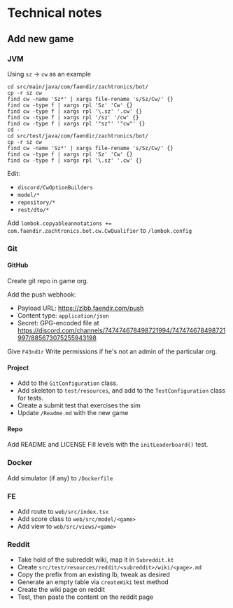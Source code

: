 # Technical notes

## Add new game

### JVM

Using `sz` -> `cw` as an example
```shell
cd src/main/java/com/faendir/zachtronics/bot/
cp -r sz cw
find cw -name 'Sz*' | xargs file-rename 's/Sz/Cw/' {}
find cw -type f | xargs rpl 'Sz' 'Cw' {}
find cw -type f | xargs rpl '\.sz' '.cw' {}
find cw -type f | xargs rpl '/sz' '/cw' {}
find cw -type f | xargs rpl '"sz"' '"cw"' {}
cd -
cd src/test/java/com/faendir/zachtronics/bot/
cp -r sz cw
find cw -name 'Sz*' | xargs file-rename 's/Sz/Cw/' {}
find cw -type f | xargs rpl 'Sz' 'Cw' {}
find cw -type f | xargs rpl '\.sz' '.cw' {}
```

Edit:
* `discord/CwOptionBuilders`
* `model/*`
* `repository/*`
* `rest/dto/*`

Add `lombok.copyableannotations += com.faendir.zachtronics.bot.cw.CwQualifier` to `/lombok.config`

### Git

#### GitHub

Create git repo in game org.

Add the push webhook:
* Payload URL: https://zlbb.faendir.com/push
* Content type: `application/json`
* Secret: GPG-encoded file at https://discord.com/channels/747474678498721994/747474678498721997/885673075255943198

Give `F43nd1r` Write permissions if he's not an admin of the particular org.

#### Project

* Add to the `GitConfiguration` class.
* Add skeleton to `test/resources`, and add to the `TestConfiguration` class for tests.
* Create a submit test that exercises the sim
* Update `/Readme.md` with the new game

#### Repo

Add README and LICENSE
Fill levels with the `initLeaderboard()` test.

### Docker

Add simulator (if any) to `/Dockerfile`

### FE

* Add route to `web/src/index.tsx`
* Add score class to `web/src/model/<game>`
* Add view to `web/src/views/<game>`

### Reddit

* Take hold of the subreddit wiki, map it in `Subreddit.kt`
* Create `src/test/resources/reddit/<subreddit>/wiki/<page>.md`
* Copy the prefix from an existing lb, tweak as desired
* Generate an empty table via `createWiki` test method
* Create the wiki page on reddit
* Test, then paste the content on the reddit page